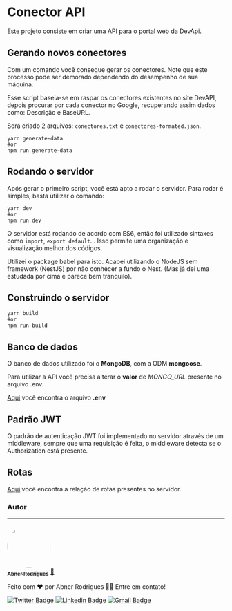 # Conector API

Este projeto consiste em criar uma API para o portal web da DevApi.

## Gerando novos conectores

Com um comando você consegue gerar os conectores. Note que este processo pode ser demorado dependendo do desempenho de
sua máquina.

Esse script baseia-se em raspar os conectores existentes no site DevAPI, depois procurar por cada conector no Google,
recuperando assim dados como: Descrição e BaseURL.

Será criado 2 arquivos: `conectores.txt` e `conectores-formated.json`.

```shell
yarn generate-data
#or
npm run generate-data
```

## Rodando o servidor

Após gerar o primeiro script, você está apto a rodar o servidor. Para rodar é simples, basta utilizar o comando:

```shell
yarn dev
#or
npm run dev
```

O servidor está rodando de acordo com ES6, então foi utilizado sintaxes como `import`, `export default`... Isso permite
uma organização e visualização melhor dos códigos.

Utilizei o package babel para isto. Acabei utilizando o NodeJS sem framework (NestJS) por não conhecer a fundo o Nest.
(Mas já dei uma estudada por cima e parece bem tranquilo).

## Construindo o servidor

```shell
yarn build
#or
npm run build
```

## Banco de dados

O banco de dados utilizado foi o **MongoDB**, com a ODM **mongoose**.

Para utilizar a API você precisa alterar o **valor** de *MONGO_URL* presente no arquivo .env.

[Aqui](.env) você encontra o arquivo **.env**

## Padrão JWT

O padrão de autenticação JWT foi implementado no servidor através de um middleware, sempre que uma requisição é feita, o
middleware detecta se o Authorization está presente.

## Rotas

[Aqui](requests.http) você encontra a relação de rotas presentes no servidor.

### Autor

---

<a href="https://github.com/kingaspx/">
 <img style="border-radius: 50%;" src="https://github.com/kingaspx.png" width="100px;" alt=""/>
 <br />
 <sub><b>Abner Rodrigues</b></sub></a> <a href="https://blog.rocketseat.com.br/author/thiago//" title="Rocketseat">🚀</a>


Feito com ❤️ por Abner Rodrigues 👋🏽 Entre em contato!

[![Twitter Badge](https://img.shields.io/badge/-@kingaspx-1ca0f1?style=flat-square&labelColor=1ca0f1&logo=twitter&logoColor=white&link=https://twitter.com/kingaspx)](https://twitter.com/kingaspx)
[![Linkedin Badge](https://img.shields.io/badge/-Thiago-blue?style=flat-square&logo=Linkedin&logoColor=white&link=https://www.linkedin.com/in/tgmarinho/)](https://www.linkedin.com/in/rodriguesabner/)
[![Gmail Badge](https://img.shields.io/badge/-abnerodrigs@gmail.com-c14438?style=flat-square&logo=Gmail&logoColor=white&link=mailto:abnerodrigs@gmail.com)](mailto:abnerodrigs@gmail.com)
